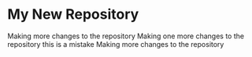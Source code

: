 # My New Repository
Making more changes to the repository
Making one more changes to the repository
this is a mistake
Making more changes to the repository
